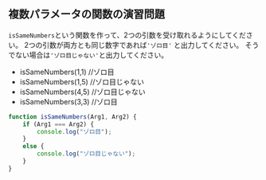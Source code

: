## 複数パラメータの関数の演習問題

`isSameNumbers`という関数を作って、2つの引数を受け取れるようにしてください。 
2つの引数が両方とも同じ数字であれば`'ゾロ目'` と出力してください。 
そうでない場合は`'ゾロ目じゃない'`と出力してください。  

- isSameNumbers(1,1) //ゾロ目
- isSameNumbers(1,5) //ゾロ目じゃない
- isSameNumbers(4,5) //ゾロ目じゃない
- isSameNumbers(3,3) //ゾロ目

```js
function isSameNumbers(Arg1, Arg2) {
    if (Arg1 === Arg2) {
        console.log("ゾロ目");
    }
    else {
        console.log("ゾロ目じゃない");
    }
}
```